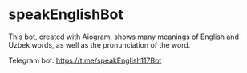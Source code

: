 # speakEnglishBot
This bot, created with Aiogram, shows many meanings of English and Uzbek words, as well as the pronunciation of the word.

Telegram bot: https://t.me/speakEnglish117Bot
